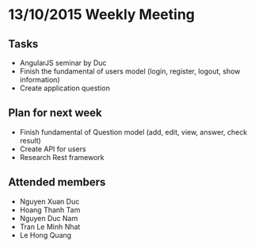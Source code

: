13/10/2015 Weekly Meeting
============================

Tasks
----------------------------
* AngularJS seminar by Duc
* Finish the fundamental of users model (login, register, logout, show information)
* Create application question

Plan for next week
----------------------------
* Finish fundamental of Question model (add, edit, view, answer, check result)
* Create API for users
* Research Rest framework

Attended members
-----------------------------
* Nguyen Xuan Duc
* Hoang Thanh Tam
* Nguyen Duc Nam
* Tran Le Minh Nhat
* Le Hong Quang
